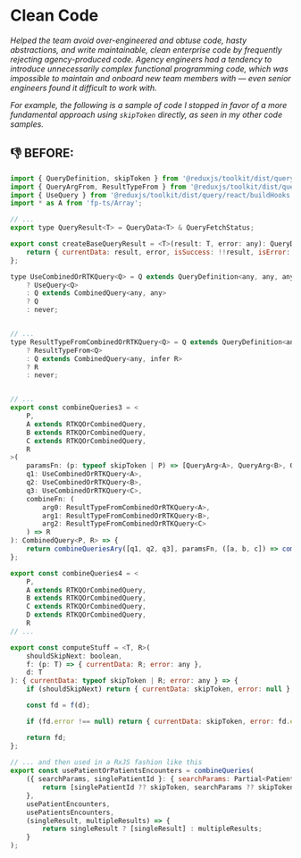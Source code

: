 # Clean Code

*Helped the team avoid over-engineered and obtuse code, hasty abstractions, and write maintainable, clean enterprise code by frequently rejecting agency-produced code. Agency engineers had a tendency to introduce unnecessarily complex functional programming code, which was impossible to maintain and onboard new team members with — even senior engineers found it difficult to work with.*

*For example, the following is a sample of code I stopped in favor of a more fundamental approach using `skipToken` directly, as seen in my other code samples.*



## 👎 BEFORE: 

```js
import { QueryDefinition, skipToken } from '@reduxjs/toolkit/dist/query';
import { QueryArgFrom, ResultTypeFrom } from '@reduxjs/toolkit/dist/query/endpointDefinitions';
import { UseQuery } from '@reduxjs/toolkit/dist/query/react/buildHooks';
import * as A from 'fp-ts/Array';

// ...
export type QueryResult<T> = QueryData<T> & QueryFetchStatus;

export const createBaseQueryResult = <T>(result: T, error: any): QueryData<T> => {
    return { currentData: result, error, isSuccess: !!result, isError: !!error };
};

type UseCombinedOrRTKQuery<Q> = Q extends QueryDefinition<any, any, any, any>
    ? UseQuery<Q>
    : Q extends CombinedQuery<any, any>
    ? Q
    : never;


// ...
type ResultTypeFromCombinedOrRTKQuery<Q> = Q extends QueryDefinition<any, any, any, any>
    ? ResultTypeFrom<Q>
    : Q extends CombinedQuery<any, infer R>
    ? R
    : never;


// ...
export const combineQueries3 = <
    P,
    A extends RTKQOrCombinedQuery,
    B extends RTKQOrCombinedQuery,
    C extends RTKQOrCombinedQuery,
    R
>(
    paramsFn: (p: typeof skipToken | P) => [QueryArg<A>, QueryArg<B>, QueryArg<C>],
    q1: UseCombinedOrRTKQuery<A>,
    q2: UseCombinedOrRTKQuery<B>,
    q3: UseCombinedOrRTKQuery<C>,
    combineFn: (
        arg0: ResultTypeFromCombinedOrRTKQuery<A>,
        arg1: ResultTypeFromCombinedOrRTKQuery<B>,
        arg2: ResultTypeFromCombinedOrRTKQuery<C>
    ) => R
): CombinedQuery<P, R> => {
    return combineQueriesAry([q1, q2, q3], paramsFn, ([a, b, c]) => combineFn(a, b, c));
};

export const combineQueries4 = <
    P,
    A extends RTKQOrCombinedQuery,
    B extends RTKQOrCombinedQuery,
    C extends RTKQOrCombinedQuery,
    D extends RTKQOrCombinedQuery,
    R
// ...

export const computeStuff = <T, R>(
    shouldSkipNext: boolean,
    f: (p: T) => { currentData: R; error: any },
    d: T
): { currentData: typeof skipToken | R; error: any } => {
    if (shouldSkipNext) return { currentData: skipToken, error: null };

    const fd = f(d);

    if (fd.error !== null) return { currentData: skipToken, error: fd.error };

    return fd;
};
        
// ... and then used in a RxJS fashion like this 
export const usePatientOrPatientsEncounters = combineQueries(
    ({ searchParams, singlePatientId }: { searchParams: Partial<PatientQuery>; singlePatientId?: string }) => {
        return [singlePatientId ?? skipToken, searchParams ?? skipToken];
    },
    usePatientEncounters,
    usePatientsEncounters,
    (singleResult, multipleResults) => {
        return singleResult ? [singleResult] : multipleResults;
    }
);
```


